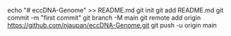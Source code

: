 echo "# eccDNA-Genome" >> README.md
git init
git add README.md
git commit -m "first commit"
git branch -M main
git remote add origin https://github.com/njaupan/eccDNA-Genome.git
git push -u origin main

